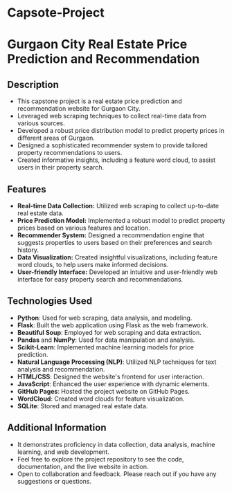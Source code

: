 # Capsote-Project
# Gurgaon City Real Estate Price Prediction and Recommendation

## Description
- This capstone project is a real estate price prediction and recommendation website for Gurgaon City.
- Leveraged web scraping techniques to collect real-time data from various sources.
- Developed a robust price distribution model to predict property prices in different areas of Gurgaon.
- Designed a sophisticated recommender system to provide tailored property recommendations to users.
- Created informative insights, including a feature word cloud, to assist users in their property search.

## Features
- **Real-time Data Collection:** Utilized web scraping to collect up-to-date real estate data.
- **Price Prediction Model:** Implemented a robust model to predict property prices based on various features and location.
- **Recommender System:** Designed a recommendation engine that suggests properties to users based on their preferences and search history.
- **Data Visualization:** Created insightful visualizations, including feature word clouds, to help users make informed decisions.
- **User-friendly Interface:** Developed an intuitive and user-friendly web interface for easy property search and recommendations.

## Technologies Used
- **Python**: Used for web scraping, data analysis, and modeling.
- **Flask**: Built the web application using Flask as the web framework.
- **Beautiful Soup**: Employed for web scraping and data extraction.
- **Pandas** and **NumPy**: Used for data manipulation and analysis.
- **Scikit-Learn**: Implemented machine learning models for price prediction.
- **Natural Language Processing (NLP)**: Utilized NLP techniques for text analysis and recommendation.
- **HTML/CSS**: Designed the website's frontend for user interaction.
- **JavaScript**: Enhanced the user experience with dynamic elements.
- **GitHub Pages**: Hosted the project website on GitHub Pages.
- **WordCloud**: Created word clouds for feature visualization.
- **SQLite**: Stored and managed real estate data.

## Additional Information
- It demonstrates proficiency in data collection, data analysis, machine learning, and web development.
- Feel free to explore the project repository to see the code, documentation, and the live website in action.
- Open to collaboration and feedback. Please reach out if you have any suggestions or questions.
